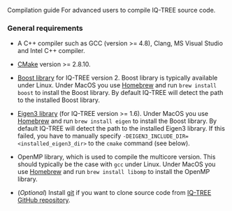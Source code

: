 Compilation guide
For advanced users to compile IQ-TREE source code.

### General requirements

* A C++ compiler such as GCC (version >= 4.8), Clang, MS Visual Studio and Intel C++ compiler. 

* [CMake](http://www.cmake.org) version >= 2.8.10.

* [Boost library](https://www.boost.org) for IQ-TREE version 2. Boost library is typically available under Linux. Under MacOS you use [Homebrew](https://brew.sh) and run `brew install boost` to install the Boost library. By default IQ-TREE will detect the path to the installed Boost library. 

* [Eigen3 library](https://eigen.tuxfamily.org) (for IQ-TREE version >= 1.6). Under MacOS you use [Homebrew](https://brew.sh) and run `brew install eigen` to install the Boost library. By default IQ-TREE will  detect the path to the installed Eigen3 library. If this failed, you have to manually specify `-DEIGEN3_INCLUDE_DIR=<installed_eigen3_dir>` to the `cmake` command (see below).

* OpenMP library, which is used to compile the multicore version. This should typically be the case with `gcc` under Linux. Under MacOS you use [Homebrew](https://brew.sh) and run `brew install libomp` to install the OpenMP library.

* (_Optional_) Install [git](https://git-scm.com) if you want to clone source code from [IQ-TREE GitHub repository](https://github.com/Cibiv/IQ-TREE).